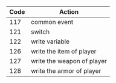 | Code | Action |
| --- | --- |
| 117 | common event |
| 121 | switch |
| 122 | write variable |
| 126 | write the item of player |
| 127 | write the weapon of player |
| 128 | write the armor of player |
